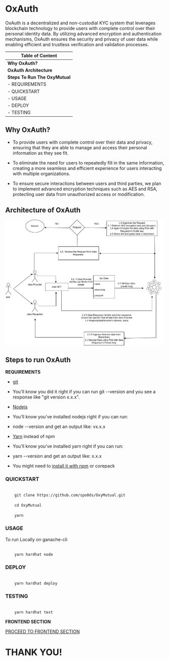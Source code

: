 # OxAuth

OxAuth is a decentralized and non-custodial KYC system that leverages blockchain technology to provide users with complete control over their personal identity data. By utilizing advanced encryption and authentication mechanisms, OxAuth ensures the security and privacy of user data while enabling efficient and trustless verification and validation processes.

| **Table of Content**           |
| ------------------------------ |
| **Why OxAuth?**                |
| **OxAuth Architecture**        |
| **Steps To Run The OxyMutual** |
| - REQUIREMENTS                 |
| - QUICKSTART                   |
| - USAGE                        |
| - DEPLOY                       |
| - TESTING                      |

## Why OxAuth?

-   To provide users with complete control over their data and privacy, ensuring that they are able to manage and access their personal information as they see fit.

-   To eliminate the need for users to repeatedly fill in the same information, creating a more seamless and efficient experience for users interacting with multiple organizations.

-   To ensure secure interactions between users and third parties, we plan to implement advanced encryption techniques such as AES and RSA, protecting user data from unauthorized access or modification.

## Architecture of OxAuth

![oxAuth](./oxAuth.png)

## Steps to run OxAuth

**REQUIREMENTS**

-   [git](https://git-scm.com/book/en/v2/Getting-Started-Installing-Git)

-   You'll know you did it right if you can run git --version and you see a response like "git version x.x.x".

-   [Nodejs](https://classic.yarnpkg.com/lang/en/docs/install/)

-   You'll know you've installed nodejs right if you can run:

-   node --version and get an output like: vx.x.x

-   [Yarn](https://yarnpkg.com/getting-started/install) instead of npm

-   You'll know you've installed yarn right if you can run:

-   yarn --version and get an output like: x.x.x

-   You might need to [install it with npm]() or corepack

### QUICKSTART

```

    git clone https://github.com/spo0ds/OxyMutual.git

    cd OxyMutual

    yarn

```

### USAGE

To run Locally on ganache-cli

```

    yarn hardhat node

```

### DEPLOY

```

    yarn hardhat deploy

```

### TESTING

```

    yarn hardhat test

```

**FRONTEND SECTION**

[PROCEED TO FRONTEND SECTION](https://github.com/spo0ds/OxAuth_FrontEnd)

# THANK YOU!
